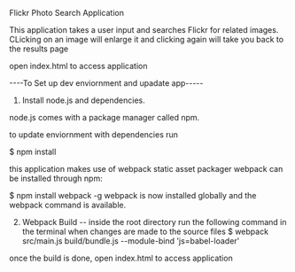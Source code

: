 Flickr Photo Search Application

This application takes a user input and searches Flickr for related images. CLicking on an image will enlarge it and clicking again will take you back to the results page

open index.html to access application

----To Set up dev enviornment and upadate app-----

1. Install node.js and dependencies.

node.js comes with a package manager called npm.

to update enviornment with dependencies run 

$ npm install 

this application makes use of webpack static asset packager
webpack can be installed through npm:

$ npm install webpack -g
webpack is now installed globally and the webpack command is available.



2. Webpack Build -- 
inside the root directory run the following command in the terminal when changes are made to the source files
$ webpack src/main.js build/bundle.js --module-bind 'js=babel-loader'

once the build is done, open index.html to access application

